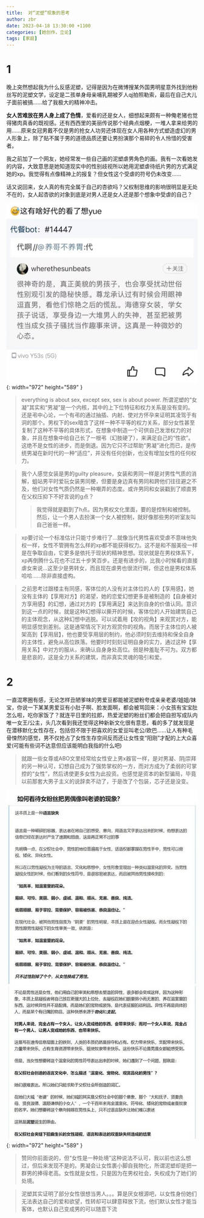 ```yaml
---
title:  对“泥塑”现象的思考
author: zbr
date: 2023-04-18 13:30:00 +1100
categories: [她创作，立论]
tags: [家庭]
---
```

# 1

晚上突然想起我为什么反感泥塑，记得是因为在微博搜某外国男明星意外找到他粉丝写的泥塑文学，设定是二孩单身母亲哺乳期被歹人qj拍照勒索，最后在自己大儿子面前被搞……给了我极大的精神冲击。

**女人苦难放在男人身上成了色情**，爱看的还是女人，细想起来颇有一种俺老猪也觉得猪肉真香的既视感。还有西西里的美丽传说那个经典点烟梗，一堆人拿来给男的用……原来女冠男戴不仅是男的抢女人功劳还体现在女人用各种方式塑造虚幻的男人形象上，除了贴不属于男的道德品质还要让男扮演那个易碎的令人怜惜的受害者。

我之前加了一个网友，她经常发一些自己画的泥塑虐男角色的画。我有一次看她发的内容，大致意思是她知道现实中的性别歧视所以她用泥塑虐待纸片男的方式满足她的xp。我觉得有点像精神上的报复？但女性这个受虐的符号仍未改变……

话又说回来，女人真的有完全属于自己的杏欲吗？父权制思维的影响很明显是无处不在的，女人起杏欲的对象到底是对男人还是女人还是那个想象中受虐的自己？

![photo](/assets/img/20230418/j1.jpg){: width="972" height="589" }

> everything is about sex, except sex, sex is about power. 所谓泥塑的“女凝”其实和“男凝”是一个内核，其中的上下位特征和权力关系是没有变的。还是弔中心论，一个有弔的通过抽插、内射、使对方怀孕来证明其凌驾于有洞的那个。男权下的sex暗含了这样一种不平等的权力关系，部分女性甚至复制了这种不平等的具体形式，在想象中制造一个可供自己发泄权力的对象，并且在想象中给自己长了一根弔（幻肢硬了），来满足自己的“性欲”。这绝不是女性的进步，而是倒退。因为它只不过帮助“男凝”进化而已，是传统男凝在新时代的一种“适应”，并没有任何创新，也没有增加女性的任何权力。

> 我个人感觉女装是男的guilty pleasure，女装和男同一样是对男性气质的消解，蛆站男平时爱玩女装男同梗，但要是身边真有男同和跨他们往往避之不及，他们对女性气质仍然是一种嘲弄的态度。或许男同和女装戳到了顺直男在父权压抑下不好言说的g点？
>> 我觉得就是戳到了h点。因为男权文化里面，要的是控制和被控制。然后，让一个男人去扮演一个女人被控制，就好像那些男的听室友叫自己爸爸一样。

> xp要讨论一个标准估计只能寸步难行了…就像当代男性喜欢受虐不意味他失权一样，女性不管拥有怎么样的xp都不能获得权力。这不是和不服美役一样是在争取自由，它更多是依托于现状的精神思想。现状就是在男权体系下，xp再倒腾什么花也不过五十步笑百步。还是有进步的，比我小时候看的直接虐女来说…这至少是男转女，而且现在虐男也很流行啊，但这也是男权体系哈哈……除非直接虚构。

> 之前思考过跟楼主有同感，客体位的人没有对主体位的人的【享用感】，她没有主体的【享用对方】的渴望，她的恋爱幻想更多是被制造的【自身被对方享用感】的幻想，通过对方的【享用满足】来达到自身的价值认同。意识到这一点的时候，就是这种幻想得以撕开的时候，客体位的人开始建筑自己的主体观念，从这种幻想中逃脱。可以试着用【攻的视角】来观赏对方，能明显感觉到差别。这是通常情况下对方观赏你的视角。而居于主体位的人被架高到【享用层】，他也要受享用层的制约，他必须时刻去维持和保全自身的主体性，避免从高位跌落。他要时时刻刻证明自身的实力，通过这种【享用关系】中对方的服从，来确认自身身处高位。弱是种羞耻不可为。双方都是悲哀的，这是全力关系的建筑，而非真实灵魂的吸引和爱。

# 2

一直混寒圈有感，无论怎样丑陋爹味的男爱豆都能被泥塑粉夸成亲亲老婆/姐姐/妹宝，你说一下某某男爱豆有小肚子啊、脸发面啊，都会被骂回来：小女孩有宝宝肚怎么啦，吃你家饭了？就连平日里的拉郎，热爱泥塑的粉丝们都会把自担写成队内唯一女王/公主，头几次看到我还觉得这种新新文化很有意思，看的多了就发现是在潜移默化女性存在，包括但不限于把喜欢的女爱豆叫老公/欧巴……让人有种毛骨悚然的感觉，男不仅抢占了女性生存空间反而还让女性变“阳刚”才配的上大众喜爱(可能有些词不达意但应该能明白我指的什么吧)

> 就跟一些女尊或ABO文里经常给女性安上男x器官一样，是对男凝、阴j崇拜的另一种认可，幻想自己成为了强势掌权的一方，而对方成为了柔弱的可掌控的“女性”，然后诱使更多女性为此投资。也感觉是资本的新型骗局，毕竟以前那套大男子主义的说辞卖不动了，于是改了个包装，芯子还是没变。

![photo](/assets/img/20230418/j2.jpg){: width="972" height="589" }

> 赞同你前面说的，但“女性是一种处境”这种说法不认可，我以前也这么想过，但后来发现不是的。男凝会让女性裹小脚自我物化，所谓泥塑却是把一群男的捧得老高。女性就是女性，只是因为在男权社会，失权成为了她们的处境。

> 泥塑其实证明了部分女性很想当男人。。。算是厌女根源吧，以女性身份她们无法表达自己的爱和欲望，性转却可以肆意释放下流，他们默认女性才能当客体，也默认自己变成男的可以随意下流



